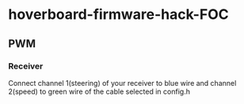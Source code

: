 # hoverboard-firmware-hack-FOC

## PWM
### Receiver
Connect channel 1(steering) of your receiver to blue wire and channel 2(speed) to green wire of the cable selected in config.h